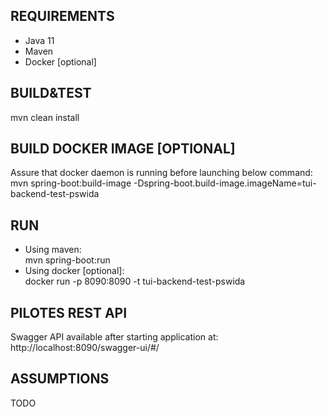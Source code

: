 ## REQUIREMENTS
- Java 11
- Maven
- Docker [optional]

## BUILD&TEST
mvn clean install

## BUILD DOCKER IMAGE [OPTIONAL]
Assure that docker daemon is running before launching below command:  
mvn spring-boot:build-image -Dspring-boot.build-image.imageName=tui-backend-test-pswida

## RUN
- Using maven:  
  mvn spring-boot:run
- Using docker [optional]:  
  docker run -p 8090:8090 -t tui-backend-test-pswida

## PILOTES REST API
Swagger API available after starting application at: http://localhost:8090/swagger-ui/#/

## ASSUMPTIONS 
TODO

